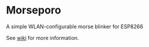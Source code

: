# Morseporo
A simple WLAN-configurable morse blinker for ESP8266

See [wiki](https://github.com/oh2mp/morseporo/wiki/) for more information.



